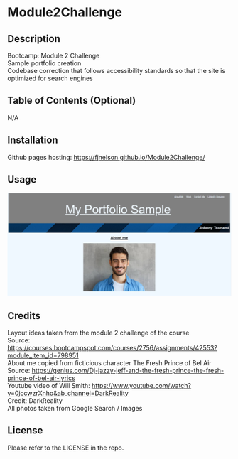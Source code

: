 # Module2Challenge
## Description

Bootcamp: Module 2 Challenge <br />
Sample portfolio creation <br />
Codebase correction that follows accessibility standards so that the site is optimized for search engines

## Table of Contents (Optional)

N/A

## Installation

Github pages hosting: https://fjnelson.github.io/Module2Challenge/

## Usage

![alt text](./assets/images/portfolio_screenshot.JPG)

## Credits

Layout ideas taken from the module 2 challenge of the course <br>
Source: https://courses.bootcampspot.com/courses/2756/assignments/42553?module_item_id=798951
<br>
About me copied from ficticious character The Fresh Prince of Bel Air <br>
Source: https://genius.com/Dj-jazzy-jeff-and-the-fresh-prince-the-fresh-prince-of-bel-air-lyrics
<br>
Youtube video of Will Smith: https://www.youtube.com/watch?v=0jccwzrXnho&ab_channel=DarkReality <br>
Credit: DarkReality
<br>
All photos taken from Google Search / Images

## License

Please refer to the LICENSE in the repo.